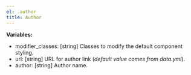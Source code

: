 ```yaml
---
el: .author
title: Author
---
```


__Variables:__
* modifier_classes: [string] Classes to modify the default component styling.
* url: [string] URL for author link (_default value comes from data.yml_).
* author: [string] Author name.
